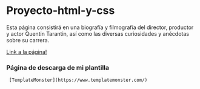 # Proyecto-html-y-css

Esta página consistirá en una biografía y filmografía del director, productor y actor Quentin Tarantin, así como las diversas curiosidades y anécdotas sobre su carrera.

[Link a la página!](http://luisaostuff.ddns.net)

### Página de descarga de mi plantilla

     [TemplateMonster](https://www.templatemonster.com/)
